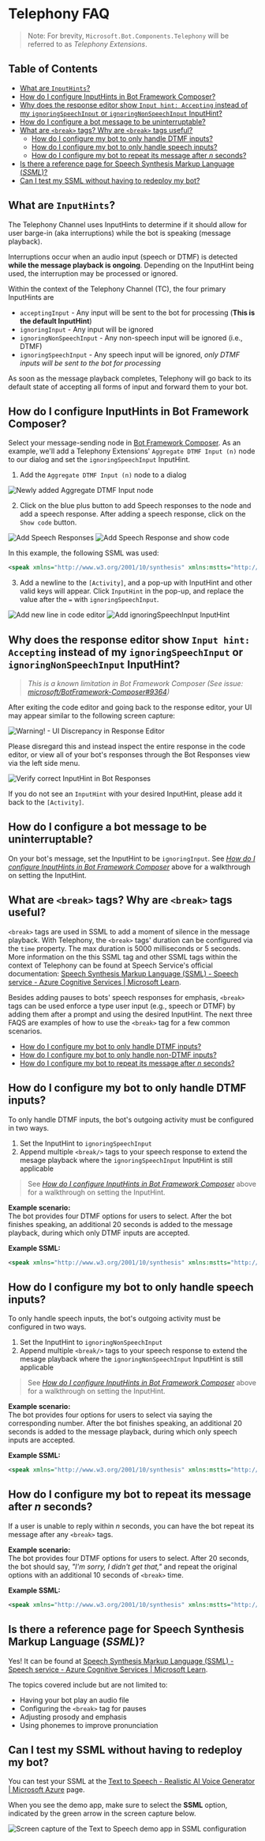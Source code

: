 # Telephony FAQ

> Note: For brevity, `Microsoft.Bot.Components.Telephony` will be referred to as _Telephony Extensions_.

## Table of Contents
- [What are `InputHints`?](#what-are-inputhints)
- [How do I configure InputHints in Bot Framework Composer?](#how-do-i-configure-inputhints-in-bot-framework-composer)
- [Why does the response editor show `Input hint: Accepting` instead of my `ignoringSpeechInput` or `ignoringNonSpeechInput` InputHint?](#why-does-the-response-editor-show-input-hint-accepting-instead-of-my-ignoringspeechinput-or-ignoringnonspeechinput-inputhint)
- [How do I configure a bot message to be uninterruptable?](#how-do-i-configure-a-bot-message-to-be-uninterruptable)
- [What are `<break>` tags? Why are `<break>` tags useful?](#what-are-break-tags-why-are-break-tags-useful)
  - [How do I configure my bot to only handle DTMF inputs?](#how-do-i-configure-my-bot-to-only-handle-dtmf-inputs)
  - [How do I configure my bot to only handle speech inputs?](#how-do-i-configure-my-bot-to-only-handle-speech-inputs)
  - [How do I configure my bot to repeat its message after _n_ seconds?](#how-do-i-configure-my-bot-to-repeat-its-message-after-n-seconds)
- [Is there a reference page for Speech Synthesis Markup Language (_SSML_)?](#is-there-a-reference-page-for-speech-synthesis-markup-language-ssml)
- [Can I test my SSML without having to redeploy my bot?](#can-i-test-my-ssml-without-having-to-redeploy-my-bot)


## What are `InputHints`?
The Telephony Channel uses InputHints to determine if it should allow for user barge-in (aka interruptions) while the bot is speaking (message playback).

Interruptions occur when an audio input (speech or DTMF) is detected **while the message playback is ongoing**. Depending on the InputHint being used, the interruption may be processed or ignored.

Within the context of the Telephony Channel (TC), the four primary InputHints are
- `acceptingInput` - Any input will be sent to the bot for processing (**This is the default InputHint**)
- `ignoringInput` - Any input will be ignored
- `ignoringNonSpeechInput` - Any non-speech input will be ignored (i.e., DTMF)
- `ignoringSpeechInput` - Any speech input will be ignored, _only DTMF inputs will be sent to the bot for processing_

As soon as the message playback completes, Telephony will go back to its default state of accepting all forms of input and forward them to your bot.

## How do I configure InputHints in Bot Framework Composer?
Select your message-sending node in [Bot Framework Composer](https://learn.microsoft.com/en-us/composer/introduction?tabs=v2x). As an example, we'll add a Telephony Extensions' `Aggregate DTMF Input (n)` node to our dialog and set the `ignoringSpeechInput` InputHint.

1. Add the `Aggregate DTMF Input (n)` node to a dialog

![Newly added Aggregate DTMF Input node](./images/1-add-aggregate-dtmf-input-node.png)

2. Click on the blue plus button to add Speech responses to the node and add a speech response. After adding a speech response, click on the `Show code` button.

![Add Speech Responses](./images/2-click-plus-button-add-speech-response.png)
![Add Speech Response and show code](./images/3-add-speech-response-then-show-code.png)

In this example, the following SSML was used:
```xml
<speak xmlns="http://www.w3.org/2001/10/synthesis" xmlns:mstts="http://www.w3.org/2001/mstts" xmlns:emo="http://www.w3.org/2009/10/emotionml" version="1.0" xml:lang="en-US"><voice name="en-US-JennyNeural"><prosody rate="0%" pitch="0%">Please press 1 for business hours. Press 2 for store locations. Press 3 to check on the status of an order. Press 4 to speak with customer service.<break time="5000ms" /><break time="5000ms" /><break time="5000ms" /><break time="5000ms" /></prosody></voice></speak>
```

3. Add a newline to the `[Activity]`, and a pop-up with InputHint and other valid keys will appear. Click `InputHint` in the pop-up, and replace the value after the `=` with `ignoringSpeechInput`.

![Add new line in code editor](./images/4-add-new-line-in-code-editor.png)
![Add ignoringSpeechInput InputHint](./images/5-add-ignoringSpeechInput.png)


## Why does the response editor show `Input hint: Accepting` instead of my `ignoringSpeechInput` or `ignoringNonSpeechInput` InputHint?

> _This is a known limitation in Bot Framework Composer (See issue: [microsoft/BotFramework-Composer#9364](https://github.com/microsoft/BotFramework-Composer/issues/9364))_

After exiting the code editor and going back to the response editor, your UI may appear similar to the following screen capture:

![Warning! - UI Discrepancy in Response Editor](./images/6-WARNING-acceptingInput-in-response-editor.png)

Please disregard this and instead inspect the entire response in the code editor, or view all of your bot's responses through the Bot Responses view via the left side menu. 

![Verify correct InputHint in Bot Responses](./images/7-correct-InputHint-in-Bot-responses.png)

If you do not see an `InputHint` with your desired InputHint, please add it back to the `[Activity]`.


## How do I configure a bot message to be uninterruptable?
On your bot's message, set the InputHint to be `ignoringInput`. See [_How do I configure InputHints in Bot Framework Composer_](#how-do-i-configure-inputhints-in-bot-framework-composer) above for a walkthrough on setting the InputHint.

## What are `<break>` tags? Why are `<break>` tags useful?
`<break>` tags are used in SSML to add a moment of silence in the message playback. With Telephony, the `<break>` tags' duration can be configured via the `time` property. The max duration is 5000 milliseconds or 5 seconds. More information on the this SSML tag and other SSML tags within the context of Telephony can be found at Speech Service's official documentation: [Speech Synthesis Markup Language (SSML) - Speech service - Azure Cognitive Services | Microsoft Learn](https://learn.microsoft.com/en-us/azure/cognitive-services/speech-service/speech-synthesis-markup).

Besides adding pauses to bots' speech responses for emphasis, `<break>` tags can be used enforce a type user input (e.g., speech or DTMF) by adding them after a prompt and using the desired InputHint. The next three FAQS are examples of how to use the `<break>` tag for a few common scenarios.

- [How do I configure my bot to only handle DTMF inputs?](#how-do-i-configure-my-bot-to-only-handle-dtmf-inputs)
- [How do I configure my bot to only handle non-DTMF inputs?](#how-do-i-configure-my-bot-to-only-handle-non-dtmf-inputs)
- [How do I configure my bot to repeat its message after _n_ seconds?](#how-do-i-configure-my-bot-to-repeat-its-message-after-n-seconds)

## How do I configure my bot to only handle DTMF inputs?
To only handle DTMF inputs, the bot's outgoing activity must be configured in two ways.
1. Set the InputHint to `ignoringSpeechInput`
2. Append multiple `<break/>` tags to your speech response to extend the mesage playback where the `ignoringSpeechInput` InputHint is still applicable

> See [_How do I configure InputHints in Bot Framework Composer_](#how-do-i-configure-inputhints-in-bot-framework-composer) above for a walkthrough on setting the InputHint.


**Example scenario:**<br/>
The bot provides four DTMF options for users to select. After the bot finishes speaking, an additional 20 seconds is added to the message playback, during which only DTMF inputs are accepted.

**Example SSML:**<br/>
```xml
<speak xmlns="http://www.w3.org/2001/10/synthesis" xmlns:mstts="http://www.w3.org/2001/mstts" xmlns:emo="http://www.w3.org/2009/10/emotionml" version="1.0" xml:lang="en-US"><voice name="en-US-JennyNeural"><prosody rate="0%" pitch="0%">Please press 1 for business hours. Press 2 for store locations. Press 3 to check on the status of an order. Press 4 to speak with customer service.<break time="5000ms" /><break time="5000ms" /><break time="5000ms" /><break time="5000ms" /></prosody></voice></speak>
```

## How do I configure my bot to only handle speech inputs?
To only handle speech inputs, the bot's outgoing activity must be configured in two ways.
1. Set the InputHint to `ignoringNonSpeechInput`
2. Append multiple `<break/>` tags to your speech response to extend the mesage playback where the `ignoringNonSpeechInput` InputHint is still applicable

> See [_How do I configure InputHints in Bot Framework Composer_](#how-do-i-configure-inputhints-in-bot-framework-composer) above for a walkthrough on setting the InputHint.


**Example scenario:**<br/>
The bot provides four options for users to select via saying the corresponding number. After the bot finishes speaking, an additional 20 seconds is added to the message playback, during which only speech inputs are accepted.

**Example SSML:**<br/>
```xml
<speak xmlns="http://www.w3.org/2001/10/synthesis" xmlns:mstts="http://www.w3.org/2001/mstts" xmlns:emo="http://www.w3.org/2009/10/emotionml" version="1.0" xml:lang="en-US"><voice name="en-US-JennyNeural"><prosody rate="0%" pitch="0%">Please say 1 for business hours. Say 2 for store locations. Say 3 to check on the status of an order. Say 4 to speak with customer service.<break time="5000ms" /><break time="5000ms" /><break time="5000ms" /><break time="5000ms" /></prosody></voice></speak>
```

## How do I configure my bot to repeat its message after _n_ seconds?
If a user is unable to reply within _n_ seconds, you can have the bot repeat its message after any `<break>` tags.

**Example scenario:**<br/>
The bot provides four DTMF options for users to select. After 20 seconds, the bot should say, _"I'm sorry, I didn't get that,"_ and repeat the original options with an additional 10 seconds of `<break>` time.

**Example SSML:**<br/>
```xml
<speak xmlns="http://www.w3.org/2001/10/synthesis" xmlns:mstts="http://www.w3.org/2001/mstts" xmlns:emo="http://www.w3.org/2009/10/emotionml" version="1.0" xml:lang="en-US"><voice name="en-US-JennyNeural"><prosody rate="0%" pitch="0%">Please press 1 for business hours. Press 2 for store locations. Press 3 to check on the status of an order. Press 4 to speak with customer service.<break time="5000ms" /><break time="5000ms" /><break time="5000ms" /><break time="5000ms" />I'm sorry, I didn't get that. Please press 1 for business hours. Press 2 for store locations. Press 3 to check on the status of an order. Press 4 to speak with customer service.<break time="5000ms" /><break time="5000ms" /></prosody></voice></speak>
```

## Is there a reference page for Speech Synthesis Markup Language (_SSML_)?
Yes! It can be found at [Speech Synthesis Markup Language (SSML) - Speech service - Azure Cognitive Services | Microsoft Learn](https://learn.microsoft.com/en-us/azure/cognitive-services/speech-service/speech-synthesis-markup).

The topics covered include but are not limited to:
- Having your bot play an audio file
- Configuring the `<break>` tag for pauses
- Adjusting prosody and emphasis
- Using phonemes to improve pronunciation

## Can I test my SSML without having to redeploy my bot?
You can test your SSML at the [Text to Speech - Realistic AI Voice Generator | Microsoft Azure](https://azure.microsoft.com/en-us/products/cognitive-services/text-to-speech/#features) page.

When you see the demo app, make sure to select the **SSML** option, indicated by the green arrow in the screen capture below.

![Screen capture of the Text to Speech demo app in SSML configuration](./images/tts_demo_app_ssml_config.png)